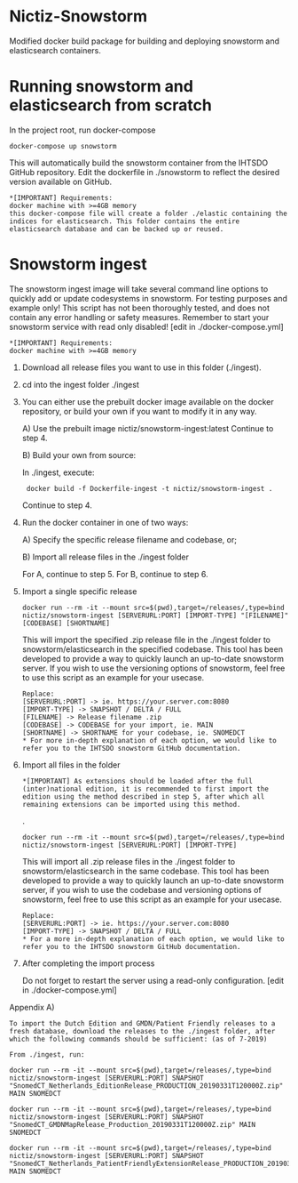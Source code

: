 # Nictiz-Snowstorm
Modified docker build package for building and deploying snowstorm and elasticsearch containers.

# Running snowstorm and elasticsearch from scratch
In the project root, run docker-compose
    
    docker-compose up snowstorm
This will automatically build the snowstorm container from the IHTSDO GitHub repository. Edit the dockerfile in ./snowstorm to reflect the desired version available on GitHub.

    *[IMPORTANT] Requirements: 
    docker machine with >=4GB memory
    this docker-compose file will create a folder ./elastic containing the indices for elasticsearch. This folder contains the entire elasticsearch database and can be backed up or reused.
    
# Snowstorm ingest
The snowstorm ingest image will take several command line options to quickly add or update codesystems in snowstorm.
For testing purposes and example only! This script has not been thoroughly tested, and does not contain any error handling or safety measures.
Remember to start your snowstorm service with read only disabled! [edit in ./docker-compose.yml]

    *[IMPORTANT] Requirements: 
    docker machine with >=4GB memory

1) Download all release files you want to use in this folder (./ingest).

2) cd into the ingest folder ./ingest

3) You can either use the prebuilt docker image available on the docker repository, or build your own if you want to modify it in any way.

    A) Use the prebuilt image nictiz/snowstorm-ingest:latest
    Continue to step 4.

    B) Build your own from source:
    
    In ./ingest, execute:

        docker build -f Dockerfile-ingest -t nictiz/snowstorm-ingest .
    Continue to step 4.

4) Run the docker container in one of two ways:

    A) Specify the specific release filename and codebase, or;

    B) Import all release files in the ./ingest folder

    For A, continue to step 5. For B, continue to step 6.

5)  Import a single specific release
    
        docker run --rm -it --mount src=$(pwd),target=/releases/,type=bind nictiz/snowstorm-ingest [SERVERURL:PORT] [IMPORT-TYPE] "[FILENAME]" [CODEBASE] [SHORTNAME]

    This will import the specified .zip release file in the ./ingest folder to snowstorm/elasticsearch in the specified codebase. This tool has been developed to provide a way to quickly launch an up-to-date snowstorm server. If you wish to use the versioning options of snowstorm, feel free to use this script as an example for your usecase.

        Replace:
        [SERVERURL:PORT] -> ie. https://your.server.com:8080
        [IMPORT-TYPE] -> SNAPSHOT / DELTA / FULL
        [FILENAME] -> Release filename .zip
        [CODEBASE] -> CODEBASE for your import, ie. MAIN
        [SHORTNAME] -> SHORTNAME for your codebase, ie. SNOMEDCT
        * For more in-depth explanation of each option, we would like to refer you to the IHTSDO snowstorm GitHub documentation.

6)  Import all files in the folder
    
        *[IMPORTANT] As extensions should be loaded after the full (inter)national edition, it is recommended to first import the edition using the method described in step 5, after which all remaining extensions can be imported using this method.

    .

        docker run --rm -it --mount src=$(pwd),target=/releases/,type=bind nictiz/snowstorm-ingest [SERVERURL:PORT] [IMPORT-TYPE]

    This will import all .zip release files in the ./ingest folder to snowstorm/elasticsearch in the same codebase. This tool has been developed to provide a way to quickly launch an up-to-date snowstorm server, if you wish to use the codebase and versioning options of snowstorm, feel free to use this script as an example for your usecase.

        Replace:
        [SERVERURL:PORT] -> ie. https://your.server.com:8080
        [IMPORT-TYPE] -> SNAPSHOT / DELTA / FULL
        * For a more in-depth explanation of each option, we would like to refer you to the IHTSDO snowstorm GitHub documentation.



7)  After completing the import process

    Do not forget to restart the server using a read-only configuration. [edit in ./docker-compose.yml]

Appendix A)

    To import the Dutch Edition and GMDN/Patient Friendly releases to a fresh database, download the releases to the ./ingest folder, after which the following commands should be sufficient: (as of 7-2019)
    
    From ./ingest, run:

    docker run --rm -it --mount src=$(pwd),target=/releases/,type=bind nictiz/snowstorm-ingest [SERVERURL:PORT] SNAPSHOT "SnomedCT_Netherlands_EditionRelease_PRODUCTION_20190331T120000Z.zip" MAIN SNOMEDCT

    docker run --rm -it --mount src=$(pwd),target=/releases/,type=bind nictiz/snowstorm-ingest [SERVERURL:PORT] SNAPSHOT "SnomedCT_GMDNMapRelease_Production_20190331T120000Z.zip" MAIN SNOMEDCT

    docker run --rm -it --mount src=$(pwd),target=/releases/,type=bind nictiz/snowstorm-ingest [SERVERURL:PORT] SNAPSHOT "SnomedCT_Netherlands_PatientFriendlyExtensionRelease_PRODUCTION_20190331T120000Z.zip" MAIN SNOMEDCT
